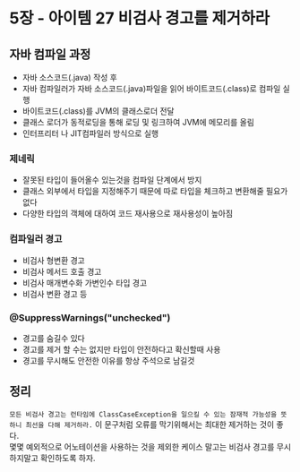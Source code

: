# 5장 - 아이템 27 비검사 경고를 제거하라

## 자바 컴파일 과정
- 자바 소스코드(.java) 작성 후 
- 자바 컴파일러가 자바 소스코드(.java)파일을 읽어 바이트코드(.class)로 컴파일 실행
- 바이트코드(.class)를 JVM의 클래스로더 전달
- 클래스 로더가 동적로딩을 통해 로딩 및 링크하여 JVM에 메모리를 올림
- 인터프리터 나 JIT컴파일러 방식으로 실행

### 제네릭
- 잘못된 타입이 들어올수 있는것을 컴파일 단계에서 방지
- 클래스 외부에서 타입을 지정해주기 때문에 따로 타입을 체크하고 변환해줄 필요가 없다
- 다양한 타입의 객체에 대하여 코드 재사용으로 재사용성이 높아짐

### 컴파일러 경고
- 비검사 형변환 경고
- 비검사 메서드 호출 경고
- 비검사 매개변수화 가변인수 타입 경고
- 비검사 변환 경고 등

### @SuppressWarnings("unchecked")
- 경고를 숨길수 있다  
- 경고를 제거 할 수는 없지만 타입이 안전하다고 확신할때 사용
- 경고를 무시해도 안전한 이유를 항상 주석으로 남길것


## 정리
`모든 비검사 경고는 런타임에 ClassCaseException을 일으킬 수 있는 잠재적 가능성을 뜻하니 최선을 다해 제거하라.` 이 문구처럼 오류를 막기위해서는 최대한 제거하는 것이 좋다.  
몇몇 예외적으로 어노테이션을 사용하는 것을 제외한 케이스 말고는 비검사 경고를 무시하지말고 확인하도록 하자.
